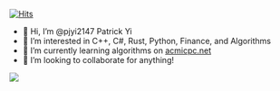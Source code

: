 [![Hits](https://hits.seeyoufarm.com/api/count/incr/badge.svg?url=https%3A%2F%2Fgithub.com%2Fpjyi2147%2Fpjyi2147&count_bg=%238FC2FF&title_bg=%23FFBC93&icon=&icon_color=%23E7E7E7&title=hits&edge_flat=false)](https://hits.seeyoufarm.com)


- 👋 Hi, I’m @pjyi2147 Patrick Yi
- 👀 I’m interested in C++, C#, Rust, Python, Finance, and Algorithms
- 🌱 I’m currently learning algorithms on [acmicpc.net](acmicpc.net)
- 💞️ I’m looking to collaborate for anything!

<img src="http://mazassumnida.wtf/api/v2/generate_badge?boj=yjs990427">

<!---
yjs990427/yjs990427 is a ✨ special ✨ repository because its `README.md` (this file) appears on your GitHub profile.
You can click the Preview link to take a look at your changes.
--->
